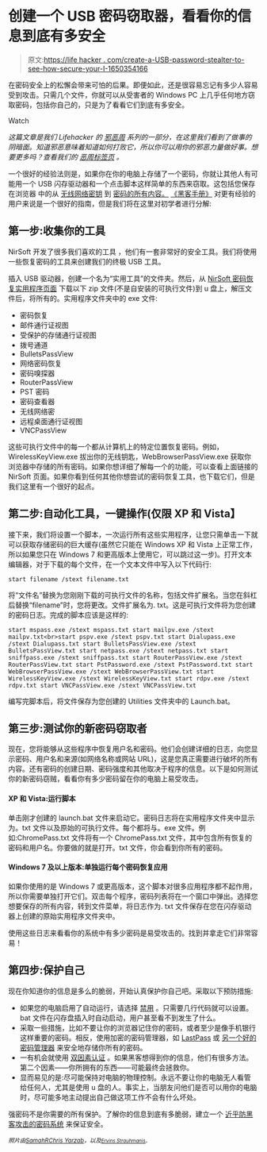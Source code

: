 # 创建一个 USB 密码窃取器，看看你的信息到底有多安全

> 原文:[https://life hacker . com/create-a-USB-password-stealter-to-see-how-secure-your-I-1650354166](https://lifehacker.com/create-a-usb-password-stealer-to-see-how-secure-your-i-1650354166)

在密码安全上的松懈会带来可怕的后果。即便如此，还是很容易忘记有多少人容易受到攻击。只需几个文件，你就可以从受害者的 Windows PC 上几乎任何地方窃取密码，包括你自己的，只是为了看看它们到底有多安全。

Watch

*这篇文章是我们 Lifehacker 的* [*邪恶周*](https://lifehacker.com/welcome-to-lifehackers-fifth-annual-evil-week-1647621043) *系列的一部分，在这里我们看到了做事的阴暗面。知道邪恶意味着知道如何打败它，所以你可以用你的邪恶力量做好事。想要更多吗？查看我们的* [*恶周标签页*](http://lifehacker.com/tag/evilweek) *。*

一个很好的经验法则是，如果你在你的电脑上存储了一个密码，你就让其他人有可能用一个 USB 闪存驱动器和一个点击脚本这样简单的东西来窃取。这包括您保存在浏览器 中的从 [无线网络密钥](https://lifehacker.com/how-to-hack-your-own-network-and-beef-up-its-security-w-1649785071) 到 [密码的所有内容。](http://lifehacker.com/easily-reveal-hidden-passwords-in-any-browser-5946529) [《黑客手册》](http://hackershandbook.org/tutorials/usb-password-stealer) 对更有经验的用户来说是一个很好的指南，但是我们将在这里对初学者进行分解:

## **第一步:收集你的工具**

NirSoft 开发了很多我们喜欢的工具 ，他们有一套非常好的安全工具。我们将使用一些恢复密码的工具来创建我们的终极 USB 工具。

插入 USB 驱动器，创建一个名为“实用工具”的文件夹。然后，从 [NirSoft 密码恢复实用程序页面](http://www.nirsoft.net/utils/index.html#password_utils) 下载以下 zip 文件(不是自安装的可执行文件)到 u 盘上，解压文件后，将所有的。实用程序文件夹中的 exe 文件:

*   密码恢复
*   邮件通行证视图
*   受保护的存储通行证视图
*   拨号通道
*   BulletsPassView
*   网络密码恢复
*   密码嗅探器
*   RouterPassView
*   PST 密码
*   密码查看器
*   无线网络密
*   远程桌面通行证视图
*   VNCPassView

这些可执行文件中的每一个都从计算机上的特定位置恢复密码。例如，WirelessKeyView.exe 拔出你的无线钥匙，WebBrowserPassView.exe 获取你浏览器中存储的所有密码。如果你想详细了解每一个的功能，可以查看上面链接的 NirSoft 页面。如果你看到任何其他你想尝试的密码恢复工具，也下载它们，但是我们这里有一个很好的起点。

## **第二步:自动化工具，一键操作(仅限 XP 和 Vista】**

接下来，我们将设置一个脚本，一次运行所有这些实用程序，让您只需单击一下就可以获取存储密码的巨大缓存(虽然它只能在 Windows XP 和 Vista 上正常工作，所以如果您只在 Windows 7 和更高版本上使用它，可以跳过这一步)。打开文本编辑器，对于下载的每个文件，在一个文本文件中写入以下代码行:

```
start filename /stext filename.txt 
```

将“文件名”替换为您刚刚下载的可执行文件的名称，包括文件扩展名。当您在斜杠后替换“filename”时，您将更改。文件扩展名为. txt。这是可执行文件将为您创建的密码日志。完成的脚本应该是这样的:

```
start mspass.exe /stext mspass.txt start mailpv.exe /stext mailpv.txt<br>start pspv.exe /stext pspv.txt start Dialupass.exe /stext Dialupass.txt start BulletsPassView.exe /stext BulletsPassView.txt start netpass.exe /stext netpass.txt start sniffpass.exe /stext sniffpass.txt start RouterPassView.exe /stext RouterPassView.txt start PstPassword.exe /stext PstPassword.txt start WebBrowserPassView.exe /stext WebBrowserPassView.txt start WirelessKeyView.exe /stext WirelessKeyView.txt start rdpv.exe /stext rdpv.txt start VNCPassView.exe /stext VNCPassView.txt 
```

编写完脚本后，将文件保存为您创建的 Utilities 文件夹中的 Launch.bat。

## **第三步:测试你的新密码窃取者**

现在，您将能够从这些程序中恢复用户名和密码。他们会创建详细的日志，向您显示密码、用户名和来源(如网络名称或网站 URL)，这是您真正需要进行破坏的所有内容。还有密码的创建日期、密码强度和其他取决于程序的信息。以下是如何测试你的新密码窃贼，看看你有多少密码留在你的电脑上易受攻击。

#### **XP 和 Vista:运行脚本**

单击刚才创建的 launch.bat 文件来启动它。密码日志将在实用程序文件夹中显示为。txt 文件以及原始的可执行文件。每个都将与。exe 文件。例如:ChromePass.txt 文件将有一个 ChromePass.txt 文件，其中包含所有恢复的密码和用户名。你要做的就是打开。txt 文件，你会看到你所有的密码。

#### **Windows 7 及以上版本:单独运行每个密码恢复应用**

如果你使用的是 Windows 7 或更高版本，这个脚本对很多应用程序都不起作用，所以你需要单独打开它们。双击每个程序，密码列表将在一个窗口中弹出。选择您想要保存的所有内容，转到文件菜单，将日志作为. txt 文件保存在您在闪存驱动器上创建的原始实用程序文件夹中。

使用这些日志来看看你的系统中有多少密码是易受攻击的。找到并拿走它们非常容易！

## **第四步:保护自己**

现在你知道你的信息是多么的脆弱，开始认真保护你自己吧。采取以下预防措施:

*   如果您的电脑启用了自动运行，请选择 [禁用](http://lifehacker.com/disable-autorun-to-stop-50-of-windows-malware-threats-30802685) 。只需要几行代码就可以设置。bat 文件在闪存盘插入时自动启动，用户甚至看不到发生了什么。
*   采取一些措施，比如不要让你的浏览器记住你的密码，或者至少是像手机银行这样重要的密码。相反，使用加密的密码管理器，如 [LastPass](http://lifehacker.com/the-intermediate-guide-to-mastering-passwords-with-last-5645162) 或 [另一个好的密码管理器](http://lifehacker.com/the-five-best-password-managers-5529133) 来安全地存储你所有的密码。
*   一有机会就使用 [双因素认证](http://lifehacker.com/please-turn-on-two-factor-authentication-5932700) 。如果黑客想得到你的信息，他们有很多方法。第二个因素——你所拥有的东西——可能最终会拯救你。
*   显而易见的是:尽可能保持对电脑的物理控制。永远不要让你的电脑无人看管 给任何人，尤其是使用 u 盘的人。事实上，当朋友问他们是否可以用你的电脑时，尽可能多地主动提出自己做这项工作不会有什么坏处。

强密码不是你需要的所有保护。了解你的信息到底有多脆弱，建立一个 [近乎防黑客攻击的密码系统](https://lifehacker.com/how-to-build-a-nearly-hack-proof-password-system-with-5879117) 来保证安全。

*<small>照片由</small>*[*<small>SamahR</small>*](https://flic.kr/p/61iZ19)*<small></small>*<small>[*Chris Yarzab*](https://flic.kr/p/cXCmnm)*，以及*[*<small>Ervins Strauhmanis</small>*](https://flic.kr/p/nTqdJf)<small>*。*</small></small>

<small></small>